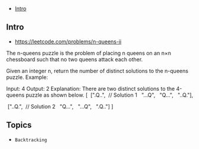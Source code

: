 - [Intro](#intro)

## Intro

- https://leetcode.com/problems/n-queens-ii

The n-queens puzzle is the problem of placing n queens on an n×n chessboard such that no two queens attack each other.

Given an integer n, return the number of distinct solutions to the n-queens puzzle.
Example:

Input: 4
Output: 2
Explanation: There are two distinct solutions to the 4-queens puzzle as shown below.
[
 [".Q..",  // Solution 1
  "...Q",
  "Q...",
  "..Q."],

 ["..Q.",  // Solution 2
  "Q...",
  "...Q",
  ".Q.."]
]



## Topics

- `Backtracking`


